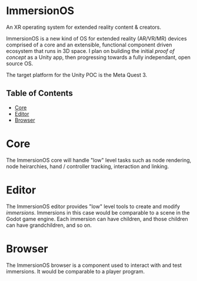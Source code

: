# ImmersionOS

An XR operating system for extended reality content & creators.

ImmersionOS is a new kind of OS for extended reality (AR/VR/MR) devices comprised of a core and an extensible, functional component driven ecosystem that runs in 3D space. I plan on building the initial _proof of concept_ as a Unity app, then progressing towards a fully independant, open source OS.

The target platform for the Unity POC is the Meta Quest 3.

## Table of Contents
- [Core](#core)
- [Editor](#editor)
- [Browser](#browser)

# Core
The ImmersionOS core will handle "low" level tasks such as node rendering, node heirarchies, hand / controller tracking, interaction and linking.

# Editor
The ImmersionOS editor provides "low" level tools to create and modify _immersions_. Immersions in this case would be comparable to a scene in the Godot game engine. Each immersion can have children, and those children can have grandchildren, and so on.

# Browser
The ImmersionOS browser is a component used to interact with and test immersions. It would be comparable to a player program.
